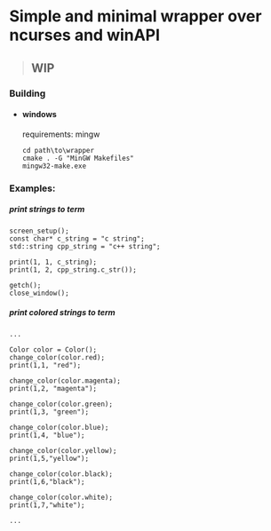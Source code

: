 # Simple and minimal wrapper over ncurses and winAPI
> ## WIP

### Building
- #### windows
    requirements: mingw
    ```
    cd path\to\wrapper
    cmake . -G "MinGW Makefiles"
    mingw32-make.exe
    ```

### Examples:

##### print strings to term
```
screen_setup();
const char* c_string = "c string";
std::string cpp_string = "c++ string";

print(1, 1, c_string);
print(1, 2, cpp_string.c_str());

getch();
close_window();
```

##### print colored strings to term
```
...

Color color = Color();
change_color(color.red);
print(1,1, "red");

change_color(color.magenta);
print(1,2, "magenta");

change_color(color.green);
print(1,3, "green");

change_color(color.blue);
print(1,4, "blue");

change_color(color.yellow);
print(1,5,"yellow");

change_color(color.black);
print(1,6,"black");

change_color(color.white);
print(1,7,"white");

...
```
